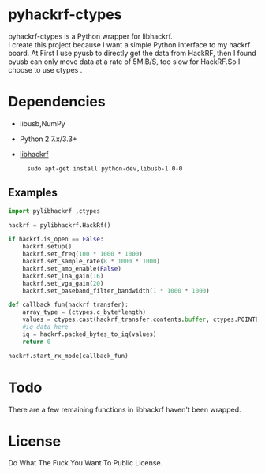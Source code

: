 pyhackrf-ctypes
==============
pyhackrf-ctypes is a Python wrapper for libhackrf.<br>
I create this project because  I want a simple Python interface to my hackrf board.
At First I use pyusb to directly get the data from HackRF,  then I found pyusb can only move data at a  rate of  5MiB/S, too slow for HackRF.So I choose to use ctypes .

# Dependencies

* libusb,NumPy
* Python 2.7.x/3.3+
* [libhackrf](https://github.com/mossmann/hackrf/tree/master/host)

        sudo apt-get install python-dev,libusb-1.0-0 



## Examples

```python
import pylibhackrf ,ctypes

hackrf = pylibhackrf.HackRf()

if hackrf.is_open == False:
    hackrf.setup()
    hackrf.set_freq(100 * 1000 * 1000)
    hackrf.set_sample_rate(8 * 1000 * 1000)
    hackrf.set_amp_enable(False)
    hackrf.set_lna_gain(16)
    hackrf.set_vga_gain(20)    
    hackrf.set_baseband_filter_bandwidth(1 * 1000 * 1000)  

def callback_fun(hackrf_transfer):
    array_type = (ctypes.c_byte*length)
    values = ctypes.cast(hackrf_transfer.contents.buffer, ctypes.POINTER(array_type)).contents
    #iq data here
    iq = hackrf.packed_bytes_to_iq(values)    
    return 0

hackrf.start_rx_mode(callback_fun)
```

# Todo
There are a few remaining functions in libhackrf  haven't been wrapped.

# License
Do What The Fuck You Want To Public License.
